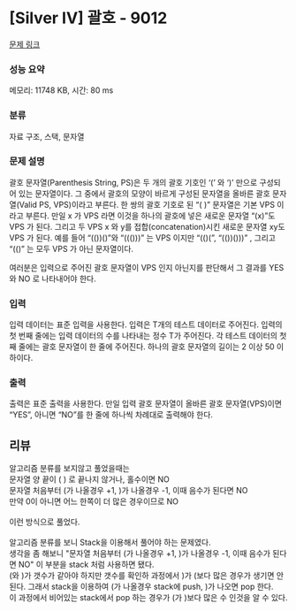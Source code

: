 # [Silver IV] 괄호 - 9012 

[문제 링크](https://www.acmicpc.net/problem/9012) 

### 성능 요약

메모리: 11748 KB, 시간: 80 ms

### 분류

자료 구조, 스택, 문자열

### 문제 설명

<p>괄호 문자열(Parenthesis String, PS)은 두 개의 괄호 기호인 ‘(’ 와 ‘)’ 만으로 구성되어 있는 문자열이다. 그 중에서 괄호의 모양이 바르게 구성된 문자열을 올바른 괄호 문자열(Valid PS, VPS)이라고 부른다. 한 쌍의 괄호 기호로 된 “( )” 문자열은 기본 VPS 이라고 부른다. 만일 x 가 VPS 라면 이것을 하나의 괄호에 넣은 새로운 문자열 “(x)”도 VPS 가 된다. 그리고 두 VPS x 와 y를 접합(concatenation)시킨 새로운 문자열 xy도 VPS 가 된다. 예를 들어 “(())()”와 “((()))” 는 VPS 이지만 “(()(”, “(())()))” , 그리고 “(()” 는 모두 VPS 가 아닌 문자열이다. </p>

<p>여러분은 입력으로 주어진 괄호 문자열이 VPS 인지 아닌지를 판단해서 그 결과를 YES 와 NO 로 나타내어야 한다. </p>

### 입력 

 <p>입력 데이터는 표준 입력을 사용한다. 입력은 T개의 테스트 데이터로 주어진다. 입력의 첫 번째 줄에는 입력 데이터의 수를 나타내는 정수 T가 주어진다. 각 테스트 데이터의 첫째 줄에는 괄호 문자열이 한 줄에 주어진다. 하나의 괄호 문자열의 길이는 2 이상 50 이하이다. </p>

### 출력 

 <p>출력은 표준 출력을 사용한다. 만일 입력 괄호 문자열이 올바른 괄호 문자열(VPS)이면 “YES”, 아니면 “NO”를 한 줄에 하나씩 차례대로 출력해야 한다. </p>

## 리뷰
알고리즘 분류를 보지않고 풀었을때는<br>
문자열 양 끝이 ( ) 로 끝나지 않거나, 홀수이면 NO<br>
문자열 처음부터 (가 나올경우 +1, )가 나올경우 -1, 이때 음수가 된다면 NO <br>
만약 0이 아니면 어느 한쪽이 더 많은 경우이므로 NO<br> 
<br>
이런 방식으로 풀었다.<br><br>
알고리즘 분류를 보니 Stack을 이용해서 풀어야 하는 문제였다.<br>
생각을 좀 해보니 "문자열 처음부터 (가 나올경우 +1, )가 나올경우 -1, 이때 음수가 된다면 NO" 이 부분을 stack 처럼 사용하면 됐다.<br>
(와 )가 갯수가 같아야 하지만 갯수를 확인하 과정에서 )가 (보다 많은 경우가 생기면 안된다. 그래서 stack을 이용하여 (가 나올경우 stack에 push, )가 나오면 pop 한다.<br>
이 과정에서 비어있는 stack에서 pop 하는 경우가 (가 )보다 많은 수 인것을 알 수 있다.
